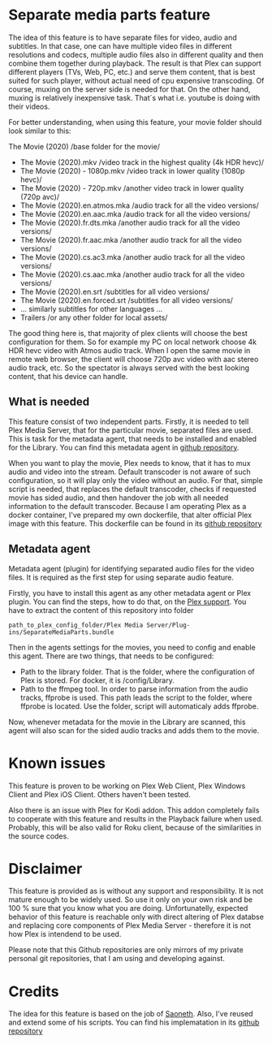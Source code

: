 Separate media parts feature
=========

The idea of this feature is to have separate files for video, audio and subtitles. In that case, one can have multiple video files in different resolutions and codecs, multiple audio files also in different quality and then combine them together during playback. The result is that Plex can support different players (TVs, Web, PC, etc.) and serve them content, that is best suited for such player, without actual need of cpu expensive transcoding. Of course, muxing on the server side is needed for that. On the other hand, muxing is relatively inexpensive task. That´s what i.e. youtube is doing with their videos.

For better understanding, when using this feature, your movie folder should look similar to this:

The Movie (2020) /base folder for the movie/

- The Movie (2020).mkv /video track in the highest quality (4k HDR hevc)/
- The Movie (2020) - 1080p.mkv /video track in lower quality (1080p hevc)/
- The Movie (2020) - 720p.mkv /another video track in lower quality (720p avc)/
- The Movie (2020).en.atmos.mka /audio track for all the video versions/
- The Movie (2020).en.aac.mka /audio track for all the video versions/
- The Movie (2020).fr.dts.mka /another audio track for all the video versions/
- The Movie (2020).fr.aac.mka /another audio track for all the video versions/
- The Movie (2020).cs.ac3.mka /another audio track for all the video versions/
- The Movie (2020).cs.aac.mka /another audio track for all the video versions/
- The Movie (2020).en.srt /subtitles for all video versions/
- The Movie (2020).en.forced.srt /subtitles for all video versions/
- … similarly subtitles for other languages …
- Trailers /or any other folder for local assets/

The good thing here is, that majority of plex clients will choose the best configuration for them. So for example my PC on local network choose 4k HDR hevc video with Atmos audio track. When I open the same movie in remote web browser, the client will choose 720p avc video with aac stereo audio track, etc. So the spectator is always served with the best looking content, that his device can handle.

## What is needed

This feature consist of two independent parts. Firstly, it is needed to tell Plex Media Server, that for the particular movie, separated files are used. This is task for the metadata agent, that needs to be installed and enabled for the Library. You can find this metadata agent in [github repository](https://github.com/gregorij89/plex-separate-media-parts-agent).

When you want to play the movie, Plex needs to know, that it has to mux audio and video into the stream. Default transcoder is not aware of such configuration, so it will play only the video without an audio. For that, simple script is needed, that replaces the default transcoder, checks if requested movie has sided audio, and then handover the job with all needed information to the default transcoder. Because I am operating Plex as a docker container, I've prepared my own dockerfile, that alter official Plex image with this feature. This dockerfile can be found in its [github repository](https://github.com/gregorij89/plex-separate-media-parts-docker)

## Metadata agent

Metadata agent (plugin) for identifying separated audio files for the video files. It is required as the first step for using separate audio feature.

Firstly, you have to install this agent as any other metadata agent or Plex plugin. You can find the steps, how to do that, on the [Plex support](https://support.plex.tv/articles/201187656-how-do-i-manually-install-a-plugin/). You have to extract the content of this repository into folder 

```
path_to_plex_config_folder/Plex Media Server/Plug-ins/SeparateMediaParts.bundle
```

Then in the agents settings for the movies, you need to config and enable this agent. There are two things, that needs to be configured:

- Path to the library folder. That is the folder, where the configuration of Plex is stored. For docker, it is /config/Library.
- Path to the ffmpeg tool. In order to parse information from the audio tracks, ffprobe is used. This path leads the script to the folder, where ffprobe is located. Use the folder, script will automaticaly adds ffprobe.

Now, whenever metadata for the movie in the Library are scanned, this agent will also scan for the sided audio tracks and adds them to the movie.

# Known issues

This feature is proven to be working on Plex Web Client, Plex Windows Client and Plex iOS Client. Others haven't been tested.

Also there is an issue with Plex for Kodi addon. This addon completely fails to cooperate with this feature and results in the Playback failure when used. Probably, this will be also valid for Roku client, because of the similarities in the source codes.

# Disclaimer

This feature is provided as is without any support and responsibility. It is not mature enough to be widely used. So use it only on your own risk and be 100 % sure that you know what you are doing. Unfortunatelly, expected behavior of this feature is reachable only with direct altering of Plex databse and replacing core components of Plex Media Server - therefore it is not how Plex is intendend to be used.

Please note that this Github repositories are only mirrors of my private personal git repositories, that I am using and developing against.

# Credits

The idea for this feature is based on the job of [Saoneth](https://github.com/Saoneth). Also, I've reused and extend some of his scripts. You can find his implematation in its [github repository](https://github.com/Saoneth/plex-custom-audio)